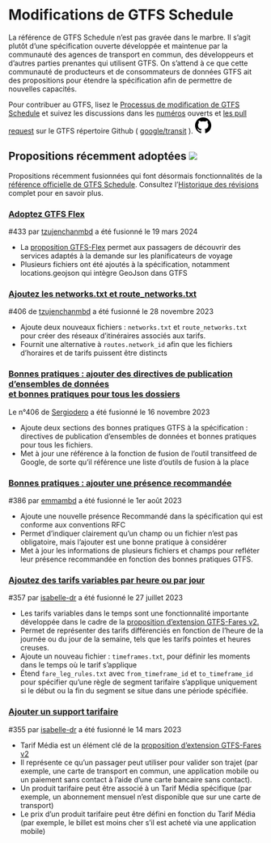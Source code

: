 # Modifications de GTFS Schedule 
 
 La référence de GTFS Schedule n’est pas gravée dans le marbre. Il s’agit plutôt d’une spécification ouverte développée et maintenue par la communauté des agences de transport en commun, des développeurs et d’autres parties prenantes qui utilisent GTFS. On s’attend à ce que cette communauté de producteurs et de consommateurs de données GTFS ait des propositions pour étendre la spécification afin de permettre de nouvelles capacités. 
 
 Pour contribuer au GTFS, lisez le [Processus de modification de GTFS Schedule](../../../../community/governance/gtfs_schedule_amendment_process) et suivez les discussions dans les <a href="https://github.com/google/transit/issues" target="_blank">numéros</a> ouverts et <a href="https://github.com/google/transit/pulls" target="_blank">les pull request</a> sur le GTFS répertoire Github ( <a href="https://github.com/google/transit" target="_blank">google/transit</a> ). ![](../../../assets/mark-github.svg) 
 
 <!-- <div class="row"> 
     <div class="active-container"> 
         <h3 class="title"><a class="no-icon" href="https://github.com/google/transit/pull/303" target="_blank">Add trip-to-trip transfers with in-seat option</a></h3> 
         <p class="maintainer">#303 opened on Jan 26, 2022 by <a class="no-icon" href="https://github.com/gcamp" target="_blank">gcamp</a></p> 
     </div> 
 </div> 
 <div class="row"></div> --> 

 <!-- <div class="row no-active"> 
     <div class="no-active-container"> 
         <h3 class="title">There are currently no active proposals for GTFS Schedule.</h3> 
         <p class="prompt">Have a proposal? &ensp;➜&ensp; Open a <a href="https://github.com/google/transit/pulls" target="_blank">pull request</a>.</p> 
     </div> 
 </div> 
 <div class="row"></div> --> 
 
## Propositions récemment adoptées <img src="../../../../assets/pr-merged.svg" style="height:1em;"/> 
 
 Propositions récemment fusionnées qui font désormais fonctionnalités de la [référence officielle de GTFS Schedule](../../reference). Consultez l’[Historique des révisions](../revision_history) complet pour en savoir plus. 

<div class="row"> 
    <div class="leftcontainer"> 
        <h3 class="title"> <a href="https://github.com/google/transit/pull/433" class="no-icon" target="_blank">Adoptez GTFS Flex</a></h3> 
        <p class="maintainer">#433 par <a href="https://github.com/tzujenchanmbd" class="no-icon" target="_blank">tzujenchanmbd</a> a été fusionné le 19 mars 2024</p> 
</div> 
<div class="featurelist"> 
    <ul> 
        <li> La <a href="../../../../community/extensions/flex" class="no-icon" target="_blank">proposition GTFS-Flex</a> permet aux passagers de découvrir des services adaptés à la demande sur les planificateurs de voyage</li> 
    <li> Plusieurs fichiers ont été ajoutés à la spécification, notamment locations.geojson qui intègre GeoJson dans GTFS</li> 
    </ul> 
    </div> 
</div> 

<div class="row"> 
    <div class="leftcontainer"> 
        <h3 class="title"> <a href="https://github.com/google/transit/pull/405" class="no-icon" target="_blank">Ajoutez les networks.txt et route_networks.txt</a></h3> 
        <p class="maintainer">#406 de <a href="https://github.com/tzujenchanmbd" class="no-icon" target="_blank">tzujenchanmbd</a> a été fusionné le 28 novembre 2023</p> 
    </div> 
    <div class="featurelist"> 
        <ul> 
            <li> Ajoute deux nouveaux fichiers : <code>networks.txt</code> et <code>route_networks.txt</code> pour créer des réseaux d’itinéraires associés aux tarifs.</li> 
        <li> Fournit une alternative à <code>routes.network_id</code> afin que les fichiers d’horaires et de tarifs puissent être distincts</li> 
        </ul> 
    </div> 
</div> 

<div class="row"> 
    <div class="leftcontainer"> 
        <h3 class="title"> <a href="https://github.com/google/transit/pull/406" class="no-icon" target="_blank">Bonnes pratiques : ajouter des directives de publication d’ensembles de données<br> et bonnes pratiques pour tous les dossiers</a></h3> 
        <p class="maintainer"> Le n°406 de <a href="https://github.com/Sergiodero" class="no-icon" target="_blank">Sergiodero</a> a été fusionné le 16 novembre 2023</p> 
    </div> 
    <div class="featurelist"> 
        <ul> 
            <li> Ajoute deux sections des bonnes pratiques GTFS à la spécification : directives de publication d’ensembles de données et bonnes pratiques pour tous les fichiers.</li> 
            <li> Met à jour une référence à la fonction de fusion de l’outil transitfeed de Google, de sorte qu’il référence une liste d’outils de fusion à la place</li> 
        </ul> 
    </div> 
</div> 

<div class="row"> 
    <div class="leftcontainer"> 
        <h3 class="title"> <a href="https://github.com/google/transit/pull/386" class="no-icon" target="_blank">Bonnes pratiques : ajouter une présence recommandée</a></h3> 
        <p class="maintainer">#386 par <a href="https://github.com/emmambd" class="no-icon" target="_blank">emmambd</a> a été fusionné le 1er août 2023</p> 
    </div> 
    <div class="featurelist"> 
        <ul> 
            <li> Ajoute une nouvelle présence Recommandé dans la spécification qui est conforme aux conventions RFC</li> 
            <li> Permet d’indiquer clairement qu’un champ ou un fichier n’est pas obligatoire, mais l’ajouter est une bonne pratique à considérer</li> 
            <li> Met à jour les informations de plusieurs fichiers et champs pour refléter leur présence recommandée en fonction des bonnes pratiques GTFS.</li> 
        </ul> 
    </div> 
</div> 

<div class="row"> 
    <div class="leftcontainer"> 
        <h3 class="title"> <a href="https://github.com/google/transit/pull/357" class="no-icon" target="_blank">Ajoutez des tarifs variables par heure ou par jour</a></h3> 
        <p class="maintainer">#357 par <a href="https://github.com/isabelle-dr" class="no-icon" target="_blank">isabelle-dr</a> a été fusionné le 27 juillet 2023</p> 
    </div> 
    <div class="featurelist"> 
        <ul> 
            <li> Les tarifs variables dans le temps sont une fonctionnalité importante développée dans le cadre de la <a href="../../../../community/extensions/fares-v2">proposition d’extension GTFS-Fares v2.</a></li> 
            <li> Permet de représenter des tarifs différenciés en fonction de l’heure de la journée ou du jour de la semaine, tels que les tarifs pointes et heures creuses.</li> 
            <li> Ajoute un nouveau fichier : <code>timeframes.txt</code>, pour définir les moments dans le temps où le tarif s’applique</li> 
            <li> Étend <code>fare_leg_rules.txt</code> avec <code>from_timeframe_id</code> et <code>to_timeframe_id</code> pour spécifier qu’une règle de segment tarifaire s’applique uniquement si le début ou la fin du segment se situe dans une période spécifiée.</li> 
        </ul> 
    </div> 
</div> 

<div class="row"> 
    <div class="leftcontainer"> 
        <h3 class="title"> <a href="https://github.com/google/transit/pull/355" class="no-icon" target="_blank">Ajouter un support tarifaire</a></h3> 
        <p class="maintainer">#355 par <a href="https://github.com/isabelle-dr" class="no-icon" target="_blank">isabelle-dr</a> a été fusionné le 14 mars 2023</p> 
    </div> 
    <div class="featurelist"> 
        <ul> 
            <li> Tarif Média est un élément clé de la <a href="../../../../community/extensions/fares-v2">proposition d’extension GTFS-Fares v2</a></li> 
            <li> Il représente ce qu’un passager peut utiliser pour valider son trajet (par exemple, une carte de transport en commun, une application mobile ou un paiement sans contact à l’aide d’une carte bancaire sans contact).</li> 
            <li> Un produit tarifaire peut être associé à un Tarif Média spécifique (par exemple, un abonnement mensuel n’est disponible que sur une carte de transport)</li> 
            <li> Le prix d’un produit tarifaire peut être défini en fonction du Tarif Média (par exemple, le billet est moins cher s’il est acheté via une application mobile)</li> 
        </ul> 
    </div> 
</div> 

<div class="row"></div>